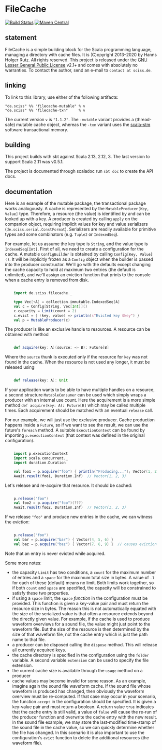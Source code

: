 # FileCache

[![Build Status](https://github.com/Sciss/FileCache/workflows/Scala%20CI/badge.svg?branch=main)](https://github.com/Sciss/FileCache/actions?query=workflow%3A%22Scala+CI%22)
[![Maven Central](https://maven-badges.herokuapp.com/maven-central/de.sciss/filecache-common_2.13/badge.svg)](https://maven-badges.herokuapp.com/maven-central/de.sciss/filecache-common_2.13)

## statement

FileCache is a simple building block for the Scala programming language, managing a directory with cache files.
It is (C)opyright 2013&ndash;2020 by Hanns Holger Rutz. All rights reserved. This project is released under 
the [GNU Lesser General Public License](https://raw.github.com/Sciss/FileCache/main/LICENSE) v2.1+ and comes with 
absolutely no warranties. To contact the author, send an e-mail to `contact at sciss.de`.

## linking

To link to this library, use either of the following artifacts:

    "de.sciss" %% "filecache-mutable" % v
    "de.sciss" %% "filecache-txn"     % v

The current version `v` is `"1.1.2"`. The `-mutable` variant provides a (thread-safe) mutable cache object, 
whereas the `-txn` variant uses the [scala-stm](https://github.com/nbronson/scala-stm) software transactional memory.

## building

This project builds with sbt against Scala 2.13, 2.12, 3. 
The last version to support Scala 2.11 was v0.5.1.

The project is documented through scaladoc run `sbt doc` to create the API docs.

## documentation

Here is an example of the mutable package, the transactional package works analogously. A cache is represented by 
the `MutableProducer[Key, Value]` type. Therefore, a resource (the value) is identified by and can be looked up with 
a key. A producer is created by calling `apply` on the companion object, requiring implicit values for key and value 
serializers (`de.sciss.serial.ConstFormat`). Serializers are readily available for primitive types and some 
combinators (e.g. `Tuple2` or `IndexedSeq`).

For example, let us assume the key type is `String`, and the value type is `IndexedSeq[Int]`. First of all, we need 
to create a configuration for the cache. A mutable `ConfigBuilder` is obtained by calling `Config[Key, Value]()`. It 
will be implicitly frozen as a `Config` object when the builder is passed into the producer constructor. We'll go 
with the defaults except changing the cache capacity to hold at maximum two entries (the default is unlimited), and 
we'll assign an eviction function that prints to the console when a cache entry is removed from disk.

```scala

    import de.sciss.filecache._

    type Vec[+A] = collection.immutable.IndexedSeq[A]
    val c = Config[String, Vec[Int]]()
    c.capacity = Limit(count = 2)
    c.evict = { (key, value) => println(s"Evicted key $key") }
    val p = MutableProducer(c)
```

The producer is like an exclusive handle to resources. A resource can be obtained with method

```scala

    def acquire(key: A)(source: => B): Future[B]
````

Where the `source` thunk is executed only if the resource for `key` was not found in the cache. When the resource 
is not used any longer, it must be released using

```scala

    def release(key: A): Unit
```

If your application wants to be able to have multiple handles on a resource, a second structure `MutableConsumer` 
can be used which simply wraps a producer with an internal use count. Here the acquirement is a more simple method 
`def acquire(key: A): Future[B]` which may be called multiple times. Each acquirement should be matched with an 
eventual `release` call.

For our example, we will just use the exclusive producer. Cache production happens inside a `Future`, so if we want 
to see the result, we can use the future's `foreach` method. A suitable `ExecutionContext` can be found by importing 
`p.executionContext` (that context was defined in the original configuration).

```scala

    import p.executionContext
    import scala.concurrent._
    import duration.Duration

    val foo1 = p.acquire("foo") { println("Producing..."); Vector(1, 2, 3) }
    Await.result(foo1, Duration.Inf)  // Vector(1, 2, 3)
```

Let's release and re-acquire that resource. It should be cached:

```scala

    p.release("foo")
    val foo2 = p.acquire("foo")(???)
    Await.result(foo2, Duration.Inf)  // Vector(1, 2, 3)
```

If we release `"foo"` and produce new entries in the cache, we can witness the eviction:

```scala

    p.release("foo")
    val bar = p.acquire("bar") { Vector(4, 5, 6) }
    val baz = p.acquire("baz") { Vector(7, 8, 9) }  // causes eviction of "foo"
```

Note that an entry is never evicted while acquired.

Some more notes:

- the capacity `Limit` has two conditions, a `count` for the maximum number of entries and a `space` for the maximum 
total size in bytes. A value of `-1` for each of these (default) means no limit. Both limits work together, so if 
both `count` and `space` are specified, the capacity will be constrained to satisfy these two properties.
- if using a `space` limit, the `space` _function_ in the configuration must be provided. This function is given a 
  key-value pair and must return the resource size in bytes. The reason this is not automatically equated with the 
  size of the serialized value is that often a resource extends beyond the directly given value. For example, if the 
  cache is used to produce waveform overviews for a sound file, the value might just point to the waveform file. But 
  the size of the resource is then determined by the size of that waveform file, not the cache entry which is just 
  the path name to that file.
- a producer can be disposed calling the `dispose` method. This will release all currently acquired keys.
- the cache directory is specified in the configuration using the `folder` variable. A second variable `extension` 
  can be used to specify the file extension.
- the current cache size is available through the `usage` method on a producer
- cache values may become invalid for some reason. As an example, imagine again the sound file waveform cache. If 
  the sound file whose waveform is produced has changed, then obviously the waveform overview must be re-computed. 
  If that case may occur in your scenario, the function `accept` in the configuration should be specified. It is 
  given a key-value pair and must return a boolean. A return value `true` indicates that the cache entry is still 
  valid, a value of `false` will cause the re-run of the producer function and overwrite the cache entry with the 
  new result. In the sound file example, we may store the last-modified time-stamp of the sound file in the cache 
  value, so we can quickly determine whether the file has changed. In this scenario it is also important to use the 
  configuration's `evict` function to delete the additional resources (the waveform file).
